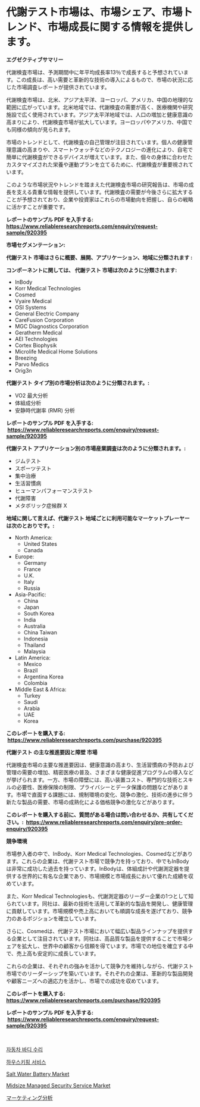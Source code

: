 <p><h1>代謝テスト市場は、市場シェア、市場トレンド、市場成長に関する情報を提供します。</h1></p><p><strong>エグゼクティブサマリー</strong></p>
<p><p>代謝検査市場は、予測期間中に年平均成長率13％で成長すると予想されています。この成長は、高い需要と革新的な技術の導入によるもので、市場の状況に応じた市場調査レポートが提供されています。</p><p>代謝検査市場は、北米、アジア太平洋、ヨーロッパ、アメリカ、中国の地理的な範囲に広がっています。北米地域では、代謝検査の需要が高く、医療機関や研究施設で広く使用されています。アジア太平洋地域では、人口の増加と健康意識の高まりにより、代謝検査市場が拡大しています。ヨーロッパやアメリカ、中国でも同様の傾向が見られます。</p><p>市場のトレンドとして、代謝検査の自己管理が注目されています。個人の健康管理意識の高まりや、スマートウォッチなどのテクノロジーの進化により、自宅で簡単に代謝検査ができるデバイスが増えています。また、個々の身体に合わせたカスタマイズされた栄養や運動プランを立てるために、代謝検査が重要視されています。</p><p>このような市場状況やトレンドを踏まえた代謝検査市場の研究報告は、市場の成長を支える貴重な情報を提供しています。代謝検査の需要が今後さらに拡大することが予想されており、企業や投資家はこれらの市場動向を把握し、自らの戦略に活かすことが重要です。</p></p>
<p><strong>レポートのサンプル PDF を入手する: <a href="https://www.reliableresearchreports.com/enquiry/request-sample/920395">https://www.reliableresearchreports.com/enquiry/request-sample/920395</a></strong></p>
<p><strong>市場セグメンテーション:</strong></p>
<p><strong> 代謝テスト 市場はさらに概要、展開、アプリケーション、地域に分類されます :</strong></p>
<p><strong>コンポーネントに関しては、 代謝テスト 市場は次のように分類されます: &nbsp;</strong></p>
<p><ul><li>InBody</li><li>Korr Medical Technologies</li><li>Cosmed</li><li>Vyaire Medical</li><li>OSI Systems</li><li>General Electric Company</li><li>CareFusion Corporation</li><li>MGC Diagnostics Corporation</li><li>Geratherm Medical</li><li>AEI Technologies</li><li>Cortex Biophysik</li><li>Microlife Medical Home Solutions</li><li>Breezing</li><li>Parvo Medics</li><li>Orig3n</li></ul></p>
<p><strong> 代謝テスト タイプ別の市場分析は次のように分類されます。:</strong></p>
<p><ul><li>VO2 最大分析</li><li>体組成分析</li><li>安静時代謝率 (RMR) 分析</li></ul></p>
<p><strong>レポートのサンプル PDF を入手する: &nbsp;<a href="https://www.reliableresearchreports.com/enquiry/request-sample/920395">https://www.reliableresearchreports.com/enquiry/request-sample/920395</a></strong></p>
<p><strong> 代謝テスト アプリケーション別の市場産業調査は次のように分類されます。:</strong></p>
<p><ul><li>ジムテスト</li><li>スポーツテスト</li><li>集中治療</li><li>生活習慣病</li><li>ヒューマンパフォーマンステスト</li><li>代謝障害</li><li>メタボリック症候群 X</li></ul></p>
<p><strong>地域に関して言えば、代謝テスト 地域ごとに利用可能なマーケットプレーヤーは次のとおりです。:</strong></p>
<p><ul>
    <li>
        North America:
        <ul>
            <li>United States</li>
            <li>Canada</li>
        </ul>
    </li>
    <li>
        Europe:
        <ul>
            <li>Germany</li>
            <li>France</li>
            <li>U.K.</li>
            <li>Italy</li>
            <li>Russia</li>
        </ul>
    </li>
    <li>
        Asia-Pacific:
        <ul>
            <li>China</li>
            <li>Japan</li>
            <li>South Korea</li>
            <li>India</li>
            <li>Australia</li>
            <li>China Taiwan</li>
            <li>Indonesia</li>
            <li>Thailand</li>
            <li>Malaysia</li>
        </ul>
    </li>
    <li>
        Latin America:
        <ul>
            <li>Mexico</li>
            <li>Brazil</li>
            <li>Argentina Korea</li>
            <li>Colombia</li>
        </ul>
    </li>
    <li>
        Middle East & Africa:
        <ul>
            <li>Turkey</li>
            <li>Saudi</li>
            <li>Arabia</li>
            <li>UAE</li>
            <li>Korea</li>
        </ul>
    </li>
    </ul></p>
<p><strong>このレポートを購入する: &nbsp;<a href="https://www.reliableresearchreports.com/purchase/920395">https://www.reliableresearchreports.com/purchase/920395</a></strong></p>
<p><strong>代謝テスト の主な推進要因と障壁 市場</strong></p>
<p><p>代謝検査市場の主要な推進要因は、健康意識の高まり、生活習慣病の予防および管理の需要の増加、精密医療の普及、さまざまな健康促進プログラムの導入などが挙げられます。一方、市場の障壁には、高い装置コスト、専門的な技術とスキルの必要性、医療保険の制限、プライバシーとデータ保護の問題などがあります。市場で直面する課題には、規制環境の変化、競争の激化、技術の進歩に伴う新たな製品の需要、市場の成熟化による価格競争の激化などがあります。</p></p>
<p><strong>このレポートを購入する前に、質問がある場合は問い合わせるか、共有してください。:&nbsp; <a href="https://www.reliableresearchreports.com/enquiry/pre-order-enquiry/920395">https://www.reliableresearchreports.com/enquiry/pre-order-enquiry/920395</a></strong></p>
<p><strong>競争環境</strong></p>
<p><p>市場参入者の中で、InBody、Korr Medical Technologies、Cosmedなどがあります。これらの企業は、代謝テスト市場で競争力を持っており、中でもInBodyは非常に成功した過去を持っています。InBodyは、体組成計や代謝測定器を提供する世界的に有名な企業であり、市場規模と市場成長において優れた成績を収めています。</p><p>また、Korr Medical Technologiesも、代謝測定器のリーダー企業の1つとして知られています。同社は、最新の技術を活用して革新的な製品を開発し、健康管理に貢献しています。市場規模や売上高においても順調な成長を遂げており、競争力のあるポジションを確立しています。</p><p>さらに、Cosmedは、代謝テスト市場において幅広い製品ラインナップを提供する企業として注目されています。同社は、高品質な製品を提供することで市場シェアを拡大し、世界中の顧客から信頼を得ています。市場での地位を確立する中で、売上高も安定的に成長しています。</p><p>これらの企業は、それぞれの強みを活かして競争力を維持しながら、代謝テスト市場でのリーダーシップを築いています。それぞれの企業は、革新的な製品開発や顧客ニーズへの適応力を活かし、市場での成功を収めています。</p></p>
<p><strong>このレポートを購入する: &nbsp; <a href="https://www.reliableresearchreports.com/purchase/920395">https://www.reliableresearchreports.com/purchase/920395</a></strong></p>
<p><strong>レポートのサンプル PDF を入手する: &nbsp;<a href="https://www.reliableresearchreports.com/enquiry/request-sample/920395">https://www.reliableresearchreports.com/enquiry/request-sample/920395</a></strong><strong></strong></p>
<p>&nbsp;</p>
<p><p><a href="https://github.com/jntpkh496620/Market-Research-Report-List-1/blob/main/1057913183182.md">자동차 바디 수리</a></p><p><a href="https://github.com/vsoq0zknh59/Market-Research-Report-List-1/blob/main/3878203183183.md">하우스키핑 서비스</a></p><p><a href="https://issuu.com/reportprime-2/docs/salt-water-battery-market-size-2030.pptx">Salt Water Battery Market</a></p><p><a href="https://issuu.com/reportprime-2/docs/midsize-managed-security-service-market-size-2030.">Midsize Managed Security Service Market</a></p><p><a href="https://github.com/lababdou/Market-Research-Report-List-2/blob/main/3527369183127.md">マーケティング分析</a></p></p>